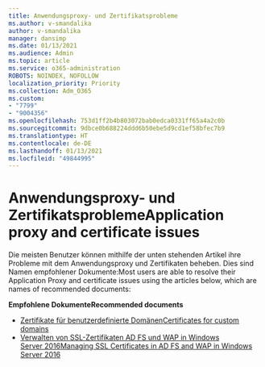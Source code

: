 ```yaml
---
title: Anwendungsproxy- und Zertifikatsprobleme
ms.author: v-smandalika
author: v-smandalika
manager: dansimp
ms.date: 01/13/2021
ms.audience: Admin
ms.topic: article
ms.service: o365-administration
ROBOTS: NOINDEX, NOFOLLOW
localization_priority: Priority
ms.collection: Adm_O365
ms.custom:
- "7799"
- "9004356"
ms.openlocfilehash: 753d1ff2b4b803072bab0edca0331ff65a4a2c0b
ms.sourcegitcommit: 9dbce0b688224ddd6b50ebe5d9cd1ef58bfec7b9
ms.translationtype: HT
ms.contentlocale: de-DE
ms.lasthandoff: 01/13/2021
ms.locfileid: "49844995"
---
```

# <a name="application-proxy-and-certificate-issues"></a><span data-ttu-id="3d2fe-102">Anwendungsproxy- und Zertifikatsprobleme</span><span class="sxs-lookup"><span data-stu-id="3d2fe-102">Application proxy and certificate issues</span></span>

<span data-ttu-id="3d2fe-103">Die meisten Benutzer können mithilfe der unten stehenden Artikel ihre Probleme mit dem Anwendungsproxy und Zertifikaten beheben. Dies sind Namen empfohlener Dokumente:</span><span class="sxs-lookup"><span data-stu-id="3d2fe-103">Most users are able to resolve their Application Proxy and certificate issues using the articles below, which are names of recommended documents:</span></span>

<span data-ttu-id="3d2fe-104">**Empfohlene Dokumente**</span><span class="sxs-lookup"><span data-stu-id="3d2fe-104">**Recommended documents**</span></span>

- [<span data-ttu-id="3d2fe-105">Zertifikate für benutzerdefinierte Domänen</span><span class="sxs-lookup"><span data-stu-id="3d2fe-105">Certificates for custom domains</span></span>](https://docs.microsoft.com/azure/active-directory/manage-apps/application-proxy-configure-custom-domain#certificates-for-custom-domains)
- [<span data-ttu-id="3d2fe-106">Verwalten von SSL-Zertifikaten AD FS und WAP in Windows Server 2016</span><span class="sxs-lookup"><span data-stu-id="3d2fe-106">Managing SSL Certificates in AD FS and WAP in Windows Server 2016</span></span>](https://docs.microsoft.com/windows-server/identity/ad-fs/operations/manage-ssl-certificates-ad-fs-wap)


